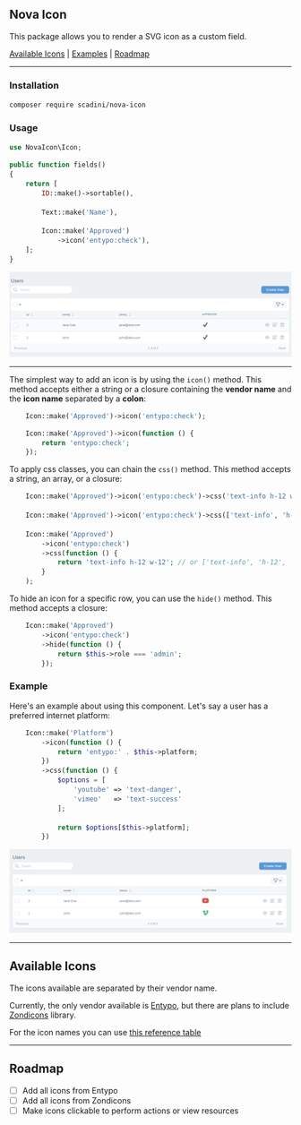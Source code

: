 ## Nova Icon
This package allows you to render a SVG icon as a custom field.

[Available Icons](#available-icons) | [Examples](#example) | [Roadmap](#roadmap)
___
### Installation
```bash
composer require scadini/nova-icon
```

### Usage
```php
use NovaIcon\Icon;
```

```php
public function fields()
{
    return [
        ID::make()->sortable(),

        Text::make('Name'),

        Icon::make('Approved')
            ->icon('entypo:check'),
    ];
}
```
<img src="./img/example_1.png" alt="Example 1">

___
The simplest way to add an icon is by using the `icon()` method. 
This method accepts either a string or a closure containing the **vendor name** and the **icon name** separated by a **colon**:

````php
    Icon::make('Approved')->icon('entypo:check');
````

````php
    Icon::make('Approved')->icon(function () {
        return 'entypo:check';
    });
````

To apply css classes, you can chain the `css()` method. This method accepts a string, an array, or a closure:

````php
    Icon::make('Approved')->icon('entypo:check')->css('text-info h-12 w-12');

    Icon::make('Approved')->icon('entypo:check')->css(['text-info', 'h-12', 'w-12']);

    Icon::make('Approved')
        ->icon('entypo:check')
        ->css(function () {
            return 'text-info h-12 w-12'; // or ['text-info', 'h-12', 'w-12']
        }
    );
````

To hide an icon for a specific row, you can use the `hide()` method. This method accepts a closure:

````php
    Icon::make('Approved')
        ->icon('entypo:check')
        ->hide(function () {
            return $this->role === 'admin';
        });
````

### Example

Here's an example about using this component. Let's say a user has a preferred internet platform:

```php
    Icon::make('Platform')
        ->icon(function () {
            return 'entypo:' . $this->platform;
        })
        ->css(function () {
            $options = [
                'youtube' => 'text-danger',
                'vimeo'   => 'text-success'
            ];

            return $options[$this->platform];
        })
```

<img src="./img/example_2.png" alt="Example 2">

---
## Available Icons

The icons available are separated by their vendor name.

Currently, the only vendor available is [Entypo](http://www.entypo.com/), 
but there are plans to include [Zondicons](https://www.zondicons.com/icons.html) library.

For the icon names you can use [this reference table](https://github.com/hypermodules/entypo#icon-names)
___

## Roadmap
- [ ] Add all icons from Entypo
- [ ] Add all icons from Zondicons
- [ ] Make icons clickable to perform actions or view resources

